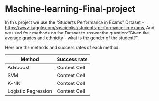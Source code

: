 # Machine-learning-Final-project

In this project we use the "Students Performance in Exams" Dataset -https://www.kaggle.com/spscientist/students-performance-in-exams,
And we used four methods on the Dataset to answer the question:"Given the average grades and ethnicity - what is the gender of the student?".

Here are the methods and success rates of each method:

| Method        | Success rate |
| ------------- | ------------- |
| Adaboost      | Content Cell  |
| SVM           | Content Cell  |
| K-NN          | Content Cell  |
| Logistic Regression  | Content Cell  |
